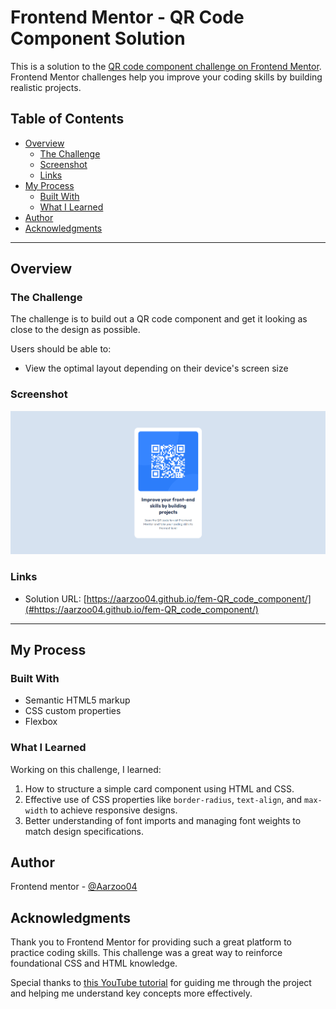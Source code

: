 # Frontend Mentor - QR Code Component Solution

This is a solution to the [QR code component challenge on Frontend Mentor](https://www.frontendmentor.io/challenges/qr-code-component-iux_sIO_H). Frontend Mentor challenges help you improve your coding skills by building realistic projects.

## Table of Contents

- [Overview](#overview)
  - [The Challenge](#the-challenge)
  - [Screenshot](#screenshot)
  - [Links](#links)
- [My Process](#my-process)
  - [Built With](#built-with)
  - [What I Learned](#what-i-learned)
- [Author](#author)
- [Acknowledgments](#acknowledgments)


---

## Overview

### The Challenge

The challenge is to build out a QR code component and get it looking as close to the design as possible.

Users should be able to:

- View the optimal layout depending on their device's screen size

### Screenshot

![Screenshot of the completed project](./solution.png)

### Links

- Solution URL: [https://aarzoo04.github.io/fem-QR_code_component/](#https://aarzoo04.github.io/fem-QR_code_component/)

---

## My Process

### Built With

- Semantic HTML5 markup
- CSS custom properties
- Flexbox

### What I Learned

Working on this challenge, I learned:

1. How to structure a simple card component using HTML and CSS.
2. Effective use of CSS properties like `border-radius`, `text-align`, and `max-width` to achieve responsive designs.
3. Better understanding of font imports and managing font weights to match design specifications.

## Author

Frontend mentor - [@Aarzoo04](#https://www.frontendmentor.io/profile/Aarzoo04)

## Acknowledgments

Thank you to Frontend Mentor for providing such a great platform to practice coding skills. This challenge was a great way to reinforce foundational CSS and HTML knowledge.

Special thanks to [this YouTube tutorial](https://www.youtube.com/watch?v=5BBYPntB-GY&list=PLcZZlEf3w738Bv45a8yI_iIv2OGx_JLvz&index=11) for guiding me through the project and helping me understand key concepts more effectively.

